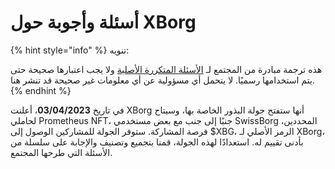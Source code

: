 # أسئلة وأجوبة حول XBorg

{% hint style="info" %}
تنويه:&#x20;

هذه ترجمة مبادرة من المجتمع لـ [الأسئلة المتكررة الأصلية](https://xborg-1.gitbook.io/faq/) ولا يجب اعتبارها صحيحة حتى يتم استخدامها رسميًا. لا يتحمل أي مسؤولية عن أي معلومات غير صحيحة قد تنشر هنا.
{% endhint %}

في تاريخ **03/04/2023**، أعلنت XBorg أنها ستفتح جولة البذور الخاصة بها، وسيتاح لحاملي Prometheus NFT، جنبًا إلى جنب مع بعض مستخدمي SwissBorg المحددين، فرصة المشاركة. ستوفر الجولة للمشاركين الوصول إلى $XBG، الرمز الأصلي لـ XBorg، بأدنى تقييم له. استعدادًا لهذه الجولة، قمنا بتجميع وتصنيف والإجابة على سلسلة من الأسئلة التي طرحها المجتمع.